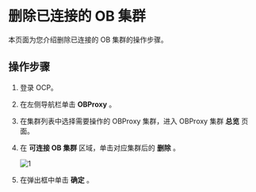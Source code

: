 删除已连接的 OB 集群
=================================

本页面为您介绍删除已连接的 OB 集群的操作步骤。

操作步骤
-------------------------

1. 登录 OCP。



2. 在左侧导航栏单击 **OBProxy** 。



3. 在集群列表中选择需要操作的 OBProxy 集群，进入 OBProxy 集群 **总览** 页面。



4. 在 **可连接 OB 集群** 区域，单击对应集群后的 **删除** 。

    ![1](https://help-static-aliyun-doc.aliyuncs.com/assets/img/zh-CN/6620460261/p271769.png)



5. 在弹出框中单击 **确定** 。
